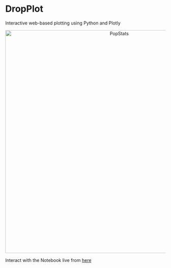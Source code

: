 # DropPlot
Interactive web-based plotting using Python and Plotly
<div>
    <a href="https://plot.ly/~CrispyCrafter/7/?share_key=mAMiBaUGSbjGzRu61ZhTJN" target="_blank" title="PopStats" style="display: block; text-align: center;"><img src="https://plot.ly/~CrispyCrafter/7.png?share_key=mAMiBaUGSbjGzRu61ZhTJN" alt="PopStats" style="max-width: 100%;width: 700px;"  width="700" onerror="this.onerror=null;this.src='https://plot.ly/404.png';" /></a>
</div>

Interact with the Notebook live from [here](https://beta.mybinder.org/v2/gh/CrispyCrafter/DropPlot/master)
